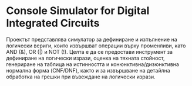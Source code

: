# Console Simulator for Digital Integrated Circuits
Проектът представлява симулатор за дефиниране и изпълнение на логически вериги, които извършват операции върху променливи, като AND (&), OR (|) и NOT (!). 
Целта е да се предостави инструмент за дефиниране на логически изрази, оценка на тяхната стойност, генериране на таблица на истинността и конюнктивна/дизюнктивна нормална форма (CNF/DNF), както и за извършване на детайлна обработка на грешки при въвеждане на логически изрази.
